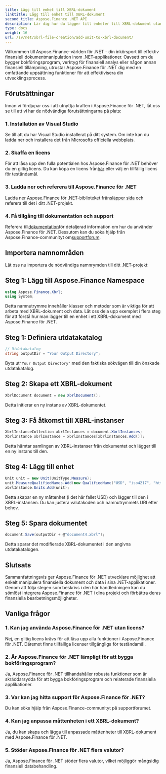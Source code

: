 ```yaml
---
title: Lägg till enhet till XBRL-dokument
linktitle: Lägg till enhet till XBRL-dokument
second_title: Aspose.Finance .NET API
description: Lär dig hur du lägger till enheter till XBRL-dokument utan ansträngning med Aspose.Finance för .NET. Förbättra dina finansiella databehandlingsmöjligheter idag!
type: docs
weight: 16
url: /sv/net/xbrl-file-creation/add-unit-to-xbrl-document/
---
```

Välkommen till Aspose.Finance-världen för .NET - din inkörsport till effektiv finansiell dokumentmanipulation inom .NET-applikationer. Oavsett om du bygger bokföringsprogram, verktyg för finansiell analys eller någon annan finansiell tillämpning, utrustar Aspose.Finance för .NET dig med en omfattande uppsättning funktioner för att effektivisera din utvecklingsprocess.
## Förutsättningar
Innan vi fördjupar oss i att utnyttja kraften i Aspose.Finance för .NET, låt oss se till att vi har de nödvändiga förutsättningarna på plats:
### 1. Installation av Visual Studio
Se till att du har Visual Studio installerat på ditt system. Om inte kan du ladda ner och installera det från Microsofts officiella webbplats.
### 2. Skaffa en licens
 För att låsa upp den fulla potentialen hos Aspose.Finance för .NET behöver du en giltig licens. Du kan köpa en licens från[här](https://purchase.aspose.com/buy) eller välj en tillfällig licens för teständamål.
### 3. Ladda ner och referera till Aspose.Finance för .NET
 Ladda ner Aspose.Finance för .NET-biblioteket från[släpper sida](https://releases.aspose.com/finance/net/) och referera till det i ditt .NET-projekt.
### 4. Få tillgång till dokumentation och support
 Referera till[dokumentation](https://reference.aspose.com/finance/net/)för detaljerad information om hur du använder Aspose.Finance för .NET. Dessutom kan du söka hjälp från Aspose.Finance-communityt om[supportforum](https://forum.aspose.com/c/finance/43).
## Importera namnområden
Låt oss nu importera de nödvändiga namnrymden till ditt .NET-projekt:
## Steg 1: Lägg till Aspose.Finance Namespace
```csharp
using Aspose.Finance.Xbrl;
using System;
```
Detta namnutrymme innehåller klasser och metoder som är viktiga för att arbeta med XBRL-dokument och data.
Låt oss dela upp exemplet i flera steg för att förstå hur man lägger till en enhet i ett XBRL-dokument med Aspose.Finance för .NET.
## Steg 1: Definiera utdatakatalog
```csharp
// Utdatakatalog
string outputDir = "Your Output Directory";
```
 Byta ut`"Your Output Directory"` med den faktiska sökvägen till din önskade utdatakatalog.
## Steg 2: Skapa ett XBRL-dokument
```csharp
XbrlDocument document = new XbrlDocument();
```
Detta initierar en ny instans av XBRL-dokumentet.
## Steg 3: Få åtkomst till XBRL-instanser
```csharp
XbrlInstanceCollection xbrlInstances = document.XbrlInstances;
XbrlInstance xbrlInstance = xbrlInstances[xbrlInstances.Add()];
```
Detta hämtar samlingen av XBRL-instanser från dokumentet och lägger till en ny instans till den.
## Steg 4: Lägg till enhet
```csharp
Unit unit = new Unit(UnitType.Measure);
unit.MeasureQualifiedNames.Add(new QualifiedName("USD", "iso4217", "http://www.xbrl.org/2003/iso4217"));
xbrlInstance.Units.Add(unit);
```
Detta skapar en ny måttenhet (i det här fallet USD) och lägger till den i XBRL-instansen. Du kan justera valutakoden och namnutrymmets URI efter behov.
## Steg 5: Spara dokumentet
```csharp
document.Save(outputDir + @"document4.xbrl");
```
Detta sparar det modifierade XBRL-dokumentet i den angivna utdatakatalogen.
## Slutsats
Sammanfattningsvis ger Aspose.Finance för .NET utvecklare möjlighet att enkelt manipulera finansiella dokument och data i sina .NET-applikationer. Genom att följa stegen som beskrivs i den här handledningen kan du sömlöst integrera Aspose.Finance för .NET i dina projekt och förbättra deras finansiella bearbetningsmöjligheter.
## Vanliga frågor
### 1. Kan jag använda Aspose.Finance för .NET utan licens?
Nej, en giltig licens krävs för att låsa upp alla funktioner i Aspose.Finance för .NET. Däremot finns tillfälliga licenser tillgängliga för teständamål.
### 2. Är Aspose.Finance för .NET lämpligt för att bygga bokföringsprogram?
Ja, Aspose.Finance för .NET tillhandahåller robusta funktioner som är skräddarsydda för att bygga bokföringsprogram och relaterade finansiella applikationer.
### 3. Var kan jag hitta support för Aspose.Finance för .NET?
Du kan söka hjälp från Aspose.Finance-communityt på supportforumet.
### 4. Kan jag anpassa måttenheten i ett XBRL-dokument?
Ja, du kan skapa och lägga till anpassade måttenheter till XBRL-dokument med Aspose.Finance för .NET.
### 5. Stöder Aspose.Finance för .NET flera valutor?
Ja, Aspose.Finance för .NET stöder flera valutor, vilket möjliggör mångsidig finansiell databehandling.